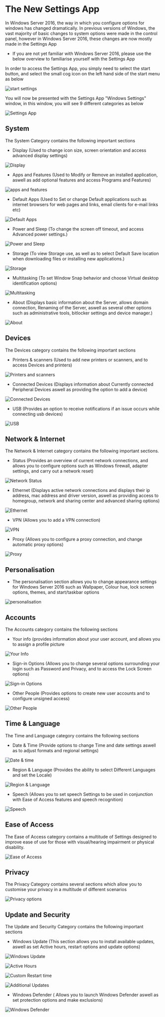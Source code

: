 # The New Settings App

  In Windows Server 2016, the way in which you configure options for windows has changed dramatically. 
  In previous versions of Windows, the vast majority of basic changes to system options were made in the control panel, however in Windows Server 2016, these changes are now mostly made in the Settings App

* If you are not yet familiar with Windows Server 2016, please use the below overview to familiarise yourself with the Settings App

In order to access the Settings App, you simply need to select the start button, and select the small cog icon on the left hand side of the start menu as below

![start settings](files/settingsapp/startsettings.PNG)

You will now be presented with the Settings App "Windows Settings" window, in this window, you will see 9 different categories as below

![Settings App](files/settingsapp/settingsapp.PNG)

## System

The System Category contains the following important sections

* Display (Used to change icon size, screen orientation and access advanced display settings)

![Display](files/settingsapp/system/display.PNG)

* Apps and Features (Used to Modify or Remove an installed application, aswell as add optional features and access Programs and Features)

![apps and features](files/settingsapp/system/appandfeatures.PNG)

* Default Apps (Used to Set or change Default applications such as internet browsers for web pages and links, email clients for e-mail links etc)

![Default Apps](files/settingsapp/system/defaultapps.PNG)

* Power and Sleep (To change the screen off timeout, and access Advanced power settings.)

![Power and Sleep](files/settingsapp/system/powerandsleep.PNG)

* Storage (To view Storage use, as well as to select Default Save location when downloading files or installing new applications.)

![Storage](files/settingsapp/system/storage.PNG)

* Multitasking (To set Window Snap behavior and choose Virtual desktop identification options)

![Multitasking](files/settingsapp/system/multitasking.PNG)

* About (Displays basic information about the Server, allows domain connection, Renaming of the Server, aswell as several other options such as administrative tools, bitlocker settings and device manager.)

![About](files/settingsapp/system/about.PNG)


## Devices

The Devices category contains the following important sections

* Printers & scanners (Used to add new printers or scanners, and to access Devices and printers)

![Printers and scanners](files/settingsapp/devices/printersandscanners.PNG)

* Connected Devices (Displays information about Currently connected Peripheral Devices aswell as providing the option to add a device)

![Connected Devices](files/settingsapp/devices/connecteddevices.PNG)

* USB (Provides an option to receive notifications if an issue occurs while connecting usb devices)

![USB](files/settingsapp/devices/usb.PNG)

## Network & Internet

The Network & Internet category contains the following important sections.

* Status (Provides an overview of current network connections, and allows you to configure options such as Windows firewall, adapter settings, and carry out a network reset)

![Network Status](files/settingsapp/network/networkstatus.PNG)

* Ethernet (Displays active network connections and displays their ip address, mac address and driver version, aswell as providing access to homegroup, network and sharing center and advanced sharing options)

![Ethernet](files/settingsapp/network/ethernetoptions.PNG)

* VPN (Allows you to add a VPN connection)

![VPN](files/settingsapp/network/vpnoptions.PNG)

* Proxy (Allows you to configure a proxy connection, and change automatic proxy options)

![Proxy](files/settingsapp/network/proxyoptions.PNG)


## Personalisation

* The personalisation section allows you to change appearance settings for Windows Server 2016 such as Wallpaper, Colour hue, lock screen options, themes, and start/taskbar options

![personalisation](files/settingsapp/personalisation.PNG)

## Accounts
The Accounts category contains the following sections

* Your info (provides information about your user account, and allows you to assign a profile picture

![Your Info](files/settingsapp/accounts/yourinfo.PNG)

* Sign-in Options (Allows you to change several options surrounding your login such as Password and Privacy, and to access the Lock Screen options)

![Sign-in Options](files/settingsapp/accounts/signinoptions.PNG)

* Other People (Provides options to create new user accounts and to configure unsigned access)

![Other People](files/settingsapp/accounts/otherpeople.PNG)

## Time & Language

The Time and Language category contains the following sections

* Date & Time (Provide options to change Time and date settings aswell as to adjust formats and regional settings)

![Date & time](files/settingsapp/dateandtime/dateandtime.PNG)

* Region & Language (Provides the ability to select Different Languages and set the Locale)

![Region & Language](files/settingsapp/dateandtime/regionandlanguage.PNG)

* Speech (Allows you to set speech Settings to be used in conjunction with Ease of Access features and speech recognition)

![Speech](files/settingsapp/dateandtime/speech.PNG)

## Ease of Access

The Ease of Access category contains a multitude of Settings designed to improve ease of use for those with visual/hearing impairment or physical disability.

![Ease of Access](files/settingsapp/easeofaccess.PNG)
## Privacy

The Privacy Category contains several sections which allow you to customise your privacy in a multitude of different scenarios

![Privacy options](files/settingsapp/privacy.PNG)

## Update and Security

The Update and Security Category contains the following important sections

* Windows Update (This section allows you to install available updates, aswell as set Active hours, restart options and update options)

![Windows Update](files/settingsapp/update/windowsupdate.PNG)

![Active Hours](files/settingsapp/update/changeactivehours.PNG)

![Custom Restart time](files/settingsapp/update/customrestarttime.PNG)

![Additional Updates](files/settingsapp/update/additionalupdates.PNG)

* Windows Defender ( Allows you to launch Windows Defender aswell as set protection options and make exclusions)

![Windows Defender](files/settingsapp/update/windowsdefender.PNG)

